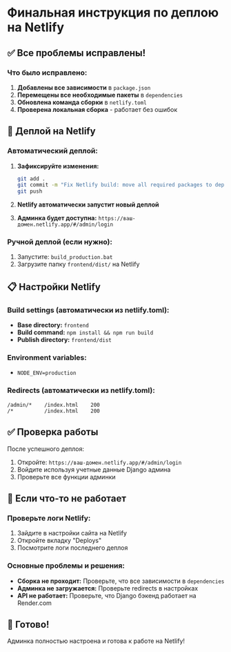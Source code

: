 # Финальная инструкция по деплою на Netlify

## ✅ Все проблемы исправлены!

### Что было исправлено:
1. **Добавлены все зависимости** в `package.json`
2. **Перемещены все необходимые пакеты** в `dependencies`
3. **Обновлена команда сборки** в `netlify.toml`
4. **Проверена локальная сборка** - работает без ошибок

## 🚀 Деплой на Netlify

### Автоматический деплой:
1. **Зафиксируйте изменения:**
   ```bash
   git add .
   git commit -m "Fix Netlify build: move all required packages to dependencies"
   git push
   ```

2. **Netlify автоматически запустит новый деплой**

3. **Админка будет доступна:** `https://ваш-домен.netlify.app/#/admin/login`

### Ручной деплой (если нужно):
1. Запустите: `build_production.bat`
2. Загрузите папку `frontend/dist/` на Netlify

## 📋 Настройки Netlify

### Build settings (автоматически из netlify.toml):
- **Base directory:** `frontend`
- **Build command:** `npm install && npm run build`
- **Publish directory:** `frontend/dist`

### Environment variables:
- `NODE_ENV=production`

### Redirects (автоматически из netlify.toml):
```
/admin/*    /index.html    200
/*          /index.html    200
```

## ✅ Проверка работы

После успешного деплоя:
1. Откройте: `https://ваш-домен.netlify.app/#/admin/login`
2. Войдите используя учетные данные Django админа
3. Проверьте все функции админки

## 🔧 Если что-то не работает

### Проверьте логи Netlify:
1. Зайдите в настройки сайта на Netlify
2. Откройте вкладку "Deploys"
3. Посмотрите логи последнего деплоя

### Основные проблемы и решения:
- **Сборка не проходит:** Проверьте, что все зависимости в `dependencies`
- **Админка не загружается:** Проверьте redirects в настройках
- **API не работает:** Проверьте, что Django бэкенд работает на Render.com

## 🎉 Готово!

Админка полностью настроена и готова к работе на Netlify!
